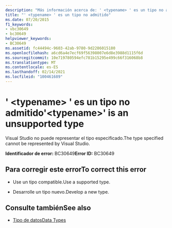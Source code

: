 ```yaml
---
description: "Más información acerca de: ' <typename> ' es un tipo no admitido"
title: "' <typename> ' es un tipo no admitido"
ms.date: 07/20/2015
f1_keywords:
- vbc30649
- bc30649
helpviewer_keywords:
- BC30649
ms.assetid: fc44494c-9603-42ab-9780-9d2286015180
ms.openlocfilehash: a6cd6a4e7ecf69f56398007e6d8e3988d1115f6d
ms.sourcegitcommit: 10e719780594efc781b15295e499c66f316068b8
ms.translationtype: MT
ms.contentlocale: es-ES
ms.lasthandoff: 02/14/2021
ms.locfileid: "100461689"
---
```

# <a name="typename-is-an-unsupported-type"></a><span data-ttu-id="769b9-103">' \<typename> ' es un tipo no admitido</span><span class="sxs-lookup"><span data-stu-id="769b9-103">'\<typename>' is an unsupported type</span></span>

<span data-ttu-id="769b9-104">Visual Studio no puede representar el tipo especificado.</span><span class="sxs-lookup"><span data-stu-id="769b9-104">The type specified cannot be represented by Visual Studio.</span></span>  
  
 <span data-ttu-id="769b9-105">**Identificador de error:** BC30649</span><span class="sxs-lookup"><span data-stu-id="769b9-105">**Error ID:** BC30649</span></span>  
  
## <a name="to-correct-this-error"></a><span data-ttu-id="769b9-106">Para corregir este error</span><span class="sxs-lookup"><span data-stu-id="769b9-106">To correct this error</span></span>  
  
- <span data-ttu-id="769b9-107">Use un tipo compatible.</span><span class="sxs-lookup"><span data-stu-id="769b9-107">Use a supported type.</span></span>  
  
- <span data-ttu-id="769b9-108">Desarrolle un tipo nuevo.</span><span class="sxs-lookup"><span data-stu-id="769b9-108">Develop a new type.</span></span>  
  
## <a name="see-also"></a><span data-ttu-id="769b9-109">Consulte también</span><span class="sxs-lookup"><span data-stu-id="769b9-109">See also</span></span>

- [<span data-ttu-id="769b9-110">Tipo de datos</span><span class="sxs-lookup"><span data-stu-id="769b9-110">Data Types</span></span>](../language-reference/data-types/index.md)
